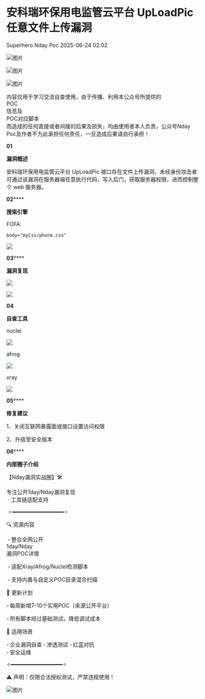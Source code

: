 #  安科瑞环保用电监管云平台 UpLoadPic 任意文件上传漏洞  
Superhero  Nday Poc   2025-06-24 02:02  
  
![图片](https://mmbiz.qpic.cn/mmbiz_png/Melo944GVOJECe5vg2C5YWgpyo1D5bCkYN4sZibCVo6EFo0N9b7Kib4I4N6j6Y10tynLOdgov9ibUmaNwW5yeoCbQ/640?wx_fmt=other&from=appmsg&wxfrom=5&wx_lazy=1&wx_co=1&tp=webp "")  
  
![图片](https://mmbiz.qpic.cn/mmbiz_png/Melo944GVOJECe5vg2C5YWgpyo1D5bCkhic5lbbPcpxTLtLccZ04WhwDotW7g2b3zBgZeS5uvFH4dxf0tj0Rutw/640?wx_fmt=other&from=appmsg&wxfrom=5&wx_lazy=1&wx_co=1&tp=webp "")  
  
![图片](https://mmbiz.qpic.cn/mmbiz_png/Melo944GVOJECe5vg2C5YWgpyo1D5bCk524CiapZejYicic1Hf8LPt8qR893A3IP38J3NMmskDZjyqNkShewpibEfA/640?wx_fmt=other&from=appmsg&wxfrom=5&wx_lazy=1&wx_co=1&tp=webp "")  
  
内容仅用于学习交流自查使用，由于传播、利用本公众号所提供的  
POC  
信息及  
POC对应脚本  
而造成的任何直接或者间接的后果及损失，均由使用者本人负责，公众号Nday Poc及作者不为此承担任何责任，一旦造成后果请自行承担！  
  
  
**01**  
  
**漏洞概述**  
  
  
安科瑞环保用电监管云平台 UpLoadPic 接口存在文件上传漏洞，未经身份攻击者可通过该漏洞在服务器端任意执行代码，写入后门，获取服务器权限，进而控制整个 web 服务器。  
  
**02******  
  
**搜索引擎**  
  
  
FOFA:  
```
body="myCss/phone.css"
```  
  
![](https://mmbiz.qpic.cn/sz_mmbiz_png/wnJTy44dqwJKWdxUn094Cic1ZZRhL6prjsMDwktmlzJibP5vcLsRicqWcnn7ZHwxXImyibUGpYgnianeicszrwicibLJicw/640?wx_fmt=png&from=appmsg "")  
  
  
**03******  
  
**漏洞复现**  
  
![](https://mmbiz.qpic.cn/sz_mmbiz_png/wnJTy44dqwJKWdxUn094Cic1ZZRhL6prjgic6uiaUq24fibBYgqibs2SvwOJ2Qgp1FdppYoSh48GtQJDvdiao50qCNSQ/640?wx_fmt=png&from=appmsg "")  
  
![](https://mmbiz.qpic.cn/sz_mmbiz_png/wnJTy44dqwJKWdxUn094Cic1ZZRhL6prjTtoHgniaicZdHU8XLzXxJ9rnjOG0dPla7Nickxkke5qKsSyLXAC9EYv3w/640?wx_fmt=png&from=appmsg "")  
  
  
**04**  
  
**自查工具**  
  
  
nuclei  
  
![](https://mmbiz.qpic.cn/sz_mmbiz_png/wnJTy44dqwJKWdxUn094Cic1ZZRhL6prj0xbuolTsZvelUn1rrfia0R9ltW8A12XIaHic1hk88jibOhVxdmQdN8C3A/640?wx_fmt=png&from=appmsg "")  
  
afrog  
  
![](https://mmbiz.qpic.cn/sz_mmbiz_png/wnJTy44dqwJKWdxUn094Cic1ZZRhL6prj15qqpk8ZQqX1QuuPulS9TgdweQVFJ1HCmjqiawbYp0fBSicFoHBxg24w/640?wx_fmt=png&from=appmsg "")  
  
xray  
  
![](https://mmbiz.qpic.cn/sz_mmbiz_png/wnJTy44dqwJKWdxUn094Cic1ZZRhL6prjicpia47Cias1ic6PYCUzDjNNRFPW11dLibMqC3WTa6zlPGKzG6mf1SfD8fw/640?wx_fmt=png&from=appmsg "")  
  
  
**05******  
  
**修复建议**  
  
  
1、关闭互联网暴露面或接口设置访问权限  
  
2、升级至安全版本  
  
  
**06******  
  
**内部圈子介绍**  
  
  
【Nday漏洞实战圈】🛠️   
  
专注公开1day/Nday漏洞复现  
 · 工具链适配支持  
  
 ✧━━━━━━━━━━━━━━━━✧   
  
🔍 资源内容  
  
 ▫️ 整合全网公开  
1day/Nday  
漏洞POC详情  
  
 ▫️ 适配Xray/Afrog/Nuclei检测脚本  
  
 ▫️ 支持内置与自定义POC目录混合扫描   
  
🔄 更新计划   
  
▫️ 每周新增7-10个实用POC（来源公开平台）   
  
▫️ 所有脚本经过基础测试，降低调试成本   
  
🎯 适用场景   
  
▫️ 企业漏洞自查 ▫️ 渗透测试 ▫️ 红蓝对抗   
▫️ 安全运维  
  
✧━━━━━━━━━━━━━━━━✧   
  
⚠️ 声明：仅限合法授权测试，严禁违规使用！  
  
![图片](https://mmbiz.qpic.cn/sz_mmbiz_png/wnJTy44dqwLOYCQibNGCYsB6HEV7HjUvVoPSPSTcYBJraCPI6BA4ZFo12xAUD43pFtAG5OSPaaia8NeIia7ls5RsQ/640?wx_fmt=png&from=appmsg&watermark=1&wxfrom=5&wx_lazy=1&tp=webp "")  
  
  

